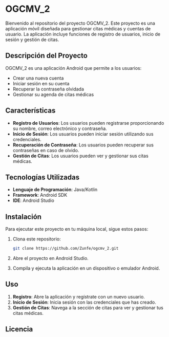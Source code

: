 # OGCMV_2

Bienvenido al repositorio del proyecto OGCMV_2. Este proyecto es una aplicación móvil diseñada para gestionar citas médicas y cuentas de usuario. La aplicación incluye funciones de registro de usuarios, inicio de sesión y gestión de citas.

## Descripción del Proyecto

OGCMV_2 es una aplicación Android que permite a los usuarios:
- Crear una nueva cuenta
- Iniciar sesión en su cuenta
- Recuperar la contraseña olvidada
- Gestionar su agenda de citas médicas

## Características

- **Registro de Usuarios**: Los usuarios pueden registrarse proporcionando su nombre, correo electrónico y contraseña.
- **Inicio de Sesión**: Los usuarios pueden iniciar sesión utilizando sus credenciales.
- **Recuperación de Contraseña**: Los usuarios pueden recuperar sus contraseñas en caso de olvido.
- **Gestión de Citas**: Los usuarios pueden ver y gestionar sus citas médicas.


## Tecnologías Utilizadas

- **Lenguaje de Programación**: Java/Kotlin
- **Framework**: Android SDK
- **IDE**: Android Studio

## Instalación

Para ejecutar este proyecto en tu máquina local, sigue estos pasos:

1. Clona este repositorio:
    ```sh
    git clone https://github.com/Zunfe/ogcmv_2.git
    ```

2. Abre el proyecto en Android Studio.

3. Compila y ejecuta la aplicación en un dispositivo o emulador Android.

## Uso

1. **Registro**: Abre la aplicación y regístrate con un nuevo usuario.
2. **Inicio de Sesión**: Inicia sesión con las credenciales que has creado.
3. **Gestión de Citas**: Navega a la sección de citas para ver y gestionar tus citas médicas.


## Licencia
